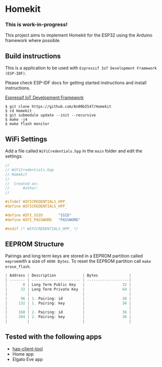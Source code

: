 # Homekit

### This is work-in-progress!

This project aims to implement Homekit for the ESP32 using the Arduino framework where possible.


## Build instructions

This is a application to be used with `Espressif IoT Development Framework (ESP-IDF)`. 

Please check ESP-IDF docs for getting started instructions and install instructions.

[Espressif IoT Development Framework](https://github.com/espressif/esp-idf)

```shell
$ git clone https://github.com/An00bIS47/Homekit
$ cd Homekit
$ git submodule update --init --recursive
$ make -j4
$ make flash monitor
```


## WiFi Settings

Add a file called ``` WiFiCredentials.hpp ``` in the ```main``` folder and edit the settings:
```c++
//
// WiFiCredentials.hpp
// Homekit
//
//  Created on: 
//      Author: 
//

#ifndef WIFICREDENTIALS_HPP_
#define WIFICREDENTIALS_HPP_

#define WIFI_SSID       "SSID"
#define WIFI_PASSWORD   "PASSWORD"

#endif /* WIFICREDENTIALS_HPP_ */
```


## EEPROM Structure

Pairings and long term keys are stored in a EEPROM partition called `eeprom`with a size of `4096 Bytes`.
To reset the EEPROM partition call `make erase_flash`. 

```c++
| Address | Description            | Bytes              |  
| ------- | ---------------------- | -------------------|  
|       0 | Long Term Public Key   |                 32 |
|      32 | Long Term Private Key  |                 64 |  
|         |                        |                    |  
|      96 | 1. Pairing: id  	   |                 36 |  
|     132 | 1. Pairing: key  	   |                 36 |  
|         |                        |                    |  
|     168 | 2. Pairing: id  	   |                 36 |  
|     204 | 2. Pairing: key  	   |                 36 |
|         |                        |                    |  
```


## Tested with the following apps
- [hap-client-tool](https://github.com/forty2/hap-client-tool)
- Home app
- Elgato Eve app
